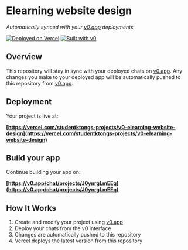 # Elearning website design

*Automatically synced with your [v0.app](https://v0.app) deployments*

[![Deployed on Vercel](https://img.shields.io/badge/Deployed%20on-Vercel-black?style=for-the-badge&logo=vercel)](https://vercel.com/studentktongs-projects/v0-elearning-website-design)
[![Built with v0](https://img.shields.io/badge/Built%20with-v0.app-black?style=for-the-badge)](https://v0.app/chat/projects/J0ynrgLmEEq)

## Overview

This repository will stay in sync with your deployed chats on [v0.app](https://v0.app).
Any changes you make to your deployed app will be automatically pushed to this repository from [v0.app](https://v0.app).

## Deployment

Your project is live at:

**[https://vercel.com/studentktongs-projects/v0-elearning-website-design](https://vercel.com/studentktongs-projects/v0-elearning-website-design)**

## Build your app

Continue building your app on:

**[https://v0.app/chat/projects/J0ynrgLmEEq](https://v0.app/chat/projects/J0ynrgLmEEq)**

## How It Works

1. Create and modify your project using [v0.app](https://v0.app)
2. Deploy your chats from the v0 interface
3. Changes are automatically pushed to this repository
4. Vercel deploys the latest version from this repository
